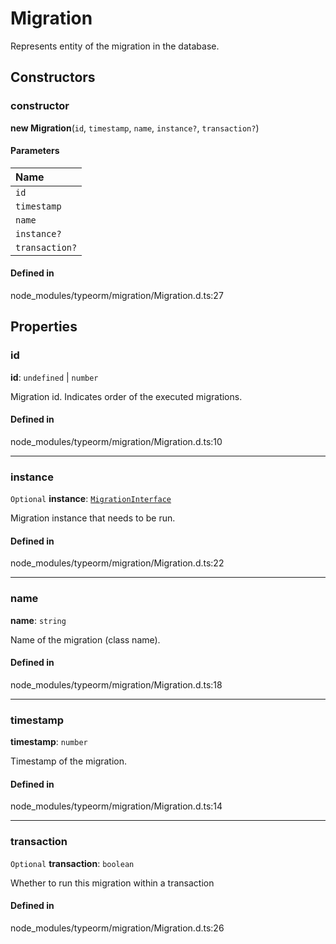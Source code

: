 # Migration

Represents entity of the migration in the database.

## Constructors

### constructor

**new Migration**(`id`, `timestamp`, `name`, `instance?`, `transaction?`)

#### Parameters

| Name |
| :------ |
| `id` | `undefined` \| `number` |
| `timestamp` | `number` |
| `name` | `string` |
| `instance?` | [`MigrationInterface`](../interfaces/MigrationInterface.md) |
| `transaction?` | `boolean` |

#### Defined in

node_modules/typeorm/migration/Migration.d.ts:27

## Properties

### id

 **id**: `undefined` \| `number`

Migration id.
Indicates order of the executed migrations.

#### Defined in

node_modules/typeorm/migration/Migration.d.ts:10

___

### instance

 `Optional` **instance**: [`MigrationInterface`](../interfaces/MigrationInterface.md)

Migration instance that needs to be run.

#### Defined in

node_modules/typeorm/migration/Migration.d.ts:22

___

### name

 **name**: `string`

Name of the migration (class name).

#### Defined in

node_modules/typeorm/migration/Migration.d.ts:18

___

### timestamp

 **timestamp**: `number`

Timestamp of the migration.

#### Defined in

node_modules/typeorm/migration/Migration.d.ts:14

___

### transaction

 `Optional` **transaction**: `boolean`

Whether to run this migration within a transaction

#### Defined in

node_modules/typeorm/migration/Migration.d.ts:26
